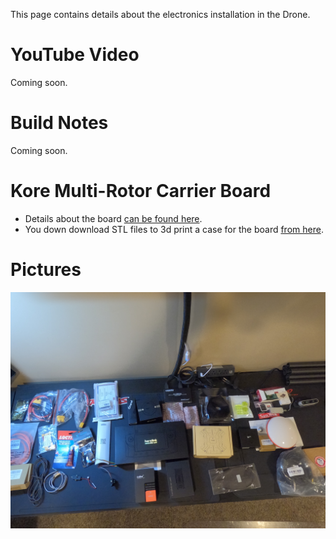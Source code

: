 This page contains details about the electronics installation in the Drone.


# YouTube Video
Coming soon.

# Build Notes
Coming soon.

# Kore Multi-Rotor Carrier Board
- Details about the board [can be found here](https://docs.spektreworks.com/carrier_board_v1_3_1/).
- You down download STL files to 3d print a case for the board [from here](https://www.spektreworks.com/products/multi-rotor-pixhawk21-carrier-board).

# Pictures
![Parts](./images/electronic-parts1.jpg)